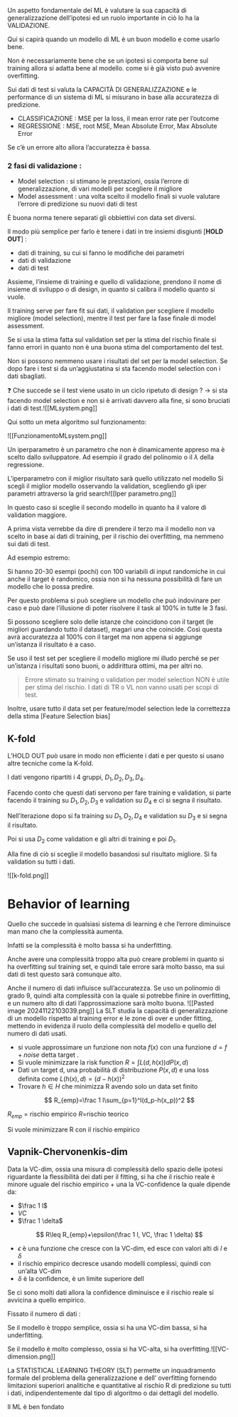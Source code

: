 Un aspetto fondamentale del ML è valutare la sua capacità di generalizzazione dell’ipotesi ed un ruolo importante in ciò lo ha la VALIDAZIONE.

Qui si capirà quando un modello di ML è un buon modello e come usarlo bene.

Non è necessariamente bene che se un ipotesi si comporta bene sul training allora si adatta bene al modello. come si è già visto può avvenire overfitting.

Sui dati di test si valuta la CAPACITÀ DI GENERALIZZAZIONE e le performance di un sistema di ML si misurano in base alla accuratezza di predizione.

- CLASSIFICAZIONE : MSE per la loss, il mean error rate per l’outcome
- REGRESSIONE : MSE, root MSE, Mean Absolute Error, Max Absolute Error

Se c’è un errore alto allora l’accuratezza è bassa.

### 2 fasi di validazione :

- Model selection : si stimano le prestazioni, ossia l’errore di generalizzazione, di vari modelli per scegliere il migliore
- Model assessment : una volta scelto il modello finali si vuole valutare l’errore di predizione su nuovi dati di test

È buona norma tenere separati gli obbiettivi con data set diversi.

Il modo più semplice per farlo è tenere i dati in tre insiemi disgiunti [**HOLD OUT**] :

- dati di training, su cui si fanno le modifiche dei parametri
- dati di validazione
- dati di test

Assieme, l’insieme di training e quello di validazione, prendono il nome di insieme di sviluppo o di design, in quanto si calibra il modello quanto si vuole.

Il training serve per fare fit sui dati, il validation per scegliere il modello migliore (model selection), mentre il test per fare la fase finale di model assessment.

Se si usa la stima fatta sul validation set per la stima del rischio finale si fanno errori in quanto non è una buona stima del comportamento del test.

Non si possono nemmeno usare i risultati del set per la model selection. Se dopo fare i test si da un’aggiustatina si sta facendo model selection con i dati sbagliati.

❓ Che succede se il test viene usato in un ciclo ripetuto di design ? → si sta facendo model selection e non si è arrivati davvero alla fine, si sono bruciati i dati di test.![[MLsystem.png]]


Qui sotto un meta algoritmo sul funzionamento:

![[FunzionamentoMLsystem.png]]

Un iperparametro è un parametro che non è dinamicamente appreso ma è scelto dallo sviluppatore. Ad esempio il grado del polinomio o il $\lambda$ della regressione.

L’iperparametro con il miglior risultato sarà quello utilizzato nel modello
Si scegli il miglior modello osservando la validation, scegliendo gli iper parametri attraverso la grid search![[Iper parametro.png]]


In questo caso si sceglie il secondo modello in quanto ha il valore di validation maggiore.

A prima vista verrebbe da dire di prendere il terzo ma il modello non va scelto in base ai dati di training, per il rischio dei overfitting, ma nemmeno sui dati di test.

Ad esempio estremo:

Si hanno 20-30 esempi (pochi) con 100 variabili di input randomiche in cui anche il target è randomico, ossia non si ha nessuna possibilità di fare un modello che lo possa predire.

Per questo problema si può scegliere un modello che può indovinare per caso e può dare l’illusione di poter risolvere il task al 100% in tutte le 3 fasi.

Si possono scegliere solo delle istanze che coincidono con il target (le migliori guardando tutto il dataset), magari una che coincide. Così questa avrà accuratezza al 100% con il target ma non appena si aggiunge un’istanza il risultato è a caso.

Se uso il test set per scegliere il modello migliore mi illudo perché se per un’istanza i risultati sono buoni, o addirittura ottimi, ma per altri no.

> Errore stimato su training o validation per model selection NON è utile per stima del rischio. I dati di TR o VL non vanno usati per scopi di test.

Inoltre, usare tutto il data set per feature/model selection lede la correttezza della stima [Feature Selection bias]


## K-fold

L’HOLD OUT può usare in modo non efficiente i dati e per questo si usano altre tecniche come la K-fold.

I dati vengono ripartiti i 4 gruppi, $D_1, D_2, D_3, D_4$.

Facendo conto che questi dati servono per fare training e validation, si parte facendo il training su $D_1,D_2,D_3$ e validation su $D_4$ e ci si segna il risultato.

Nell’iterazione dopo si fa training su $D_1,D_2,D_4$ e validation su $D_3$ e si segna il risultato.

Poi si usa $D_2$ come validation e gli altri di training e poi $D_1$.

Alla fine di ciò si sceglie il modello basandosi sul risultato migliore. Si fa validation su tutti i dati.

![[k-fold.png]]


# Behavior of learning

Quello che succede in qualsiasi sistema di learning è che l’errore diminuisce man mano che la complessità aumenta.

Infatti se la complessità è molto bassa si ha underfitting.

Anche avere una complessità troppo alta può creare problemi in quanto si ha overfitting sul training set, e quindi tale errore sarà molto basso, ma sui dati di test questo sarà comunque alto.

Anche il numero di dati influisce sull’accuratezza. Se uso un polinomio di grado 9, quindi alta complessità con la quale si potrebbe finire in overfitting, e un numero alto di dati l’approssimazione sarà molto buona.
![[Pasted image 20241122103039.png]]
La SLT studia la capacità di generalizzazione di un modello rispetto al training error e le zone di over e under fitting, mettendo in evidenza il ruolo della complessità del modello e quello del numero di dati usati.

- si vuole approssimare un funzione non nota $f(x)$ con una funzione $d=f+noise$ detta target .
- Si vuole minimizzare la risk function $R=\int{L(d,h(x))dP(x,d)}$
- Dati un target d, una probabilità di distribuzione $P(x,d)$ e una loss definita come $L(h(x),d)=(d-h(x))^2$
- Trovare $h\in H$ che minimizza R avendo solo un data set finito

$$ R_{emp}=\frac 1 l\sum_{p=1}^l(d_p-h(x_p))^2 $$

$R_{emp}$ = rischio empirico $R$=rischio teorico

Si vuole minimizzare R con il rischio empirico

## Vapnik-Chervonenkis-dim

Data la VC-dim, ossia una misura di complessità dello spazio delle ipotesi riguardante la flessibilità dei dati per il fitting, si ha che il rischio reale è minore uguale del rischio empirico + una la VC-confidence la quale dipende da:

- $\frac 1 l$
- $VC$
- $\frac 1 \delta$

$$ R\leq R_{emp}+\epsilon(\frac 1 l, VC, \frac 1 \delta) $$

- $\epsilon$ è una funzione che cresce con la VC-dim, ed esce con valori alti di $l$ e $\delta$
- il rischio empirico decresce usando modelli complessi, quindi con un’alta VC-dim
- $\delta$ è la confidence, è un limite superiore dell

Se ci sono molti dati allora la confidence diminuisce e il rischio reale si avvicina a quello empirico.

Fissato il numero di dati :

Se il modello è troppo semplice, ossia si ha una VC-dim bassa, si ha underfitting.

Se il modello è molto complesso, ossia si ha VC-alta, si ha overfitting.![[VC-dimension.png]]

La STATISTICAL LEARNING THEORY (SLT) permette un inquadramento formale del problema della generalizzazione e dell’ overfitting fornendo limitazioni superiori analitiche e quantitative al rischio R di predizione su tutti i dati, indipendentemente dal tipo di algoritmo o dai dettagli del modello.

Il ML è ben fondato
